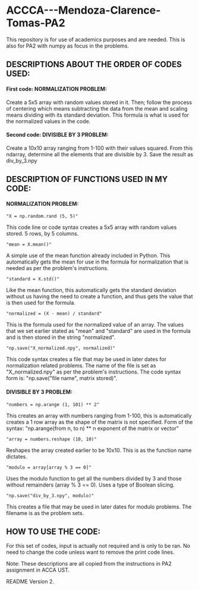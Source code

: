 # ACCCA---Mendoza-Clarence-Tomas-PA2
This repository is for use of academics purposes and are needed. This is also for PA2 with numpy as focus in the problems.


## DESCRIPTIONS ABOUT THE ORDER OF CODES USED:

#### First code: NORMALIZATION PROBLEM:
Create a 5x5 array with random values stored in it. Then; follow the process of centering which means subtracting the data from the
mean and scaling means dividing with its standard deviation. This formula is what is used for the normalized values in the code.

#### Second code: DIVISIBLE BY 3 PROBLEM:
Create a 10x10 array ranging from 1-100 with their values squared. From this ndarray, determine all the elements that are divisible by 3. Save the result as div_by_3.npy


## DESCRIPTION OF FUNCTIONS USED IN MY CODE:

#### NORMALIZATION PROBLEM:
```
"X = np.random.rand (5, 5)" 
```
This code line or code syntax creates a 5x5 array with random values stored. 5 rows, by 5 columns.
```
"mean = X.mean()"
```
A simple use of the mean function already included in Python. This automatically gets the mean for use in the formula for normalization that is needed as per the problem's instructions.
```
"standard = X.std()"
```
Like the mean function, this automatically gets the standard deviation without us having the need to create a function, and thus gets the value that is then used for the formula.
```
"normalized = (X - mean) / standard"
```
This is the formula used for the normalized value of an array. The values that we set earlier stated as "mean" and "standard" are used in the formula and is then stored in the string "normalized".
```
"np.save("X_normalized.npy", normalized)" 
```
This code syntax creates a file that may be used in later dates for normalization related problems. The name of the file is set as "X_normalized.npy" as per the problem's instructions. The code syntax form is: "np.save("file name", matrix stored)".

#### DIVISIBLE BY 3 PROBLEM:
```
"numbers = np.arange (1, 101) ** 2"
```
This creates an array with numbers ranging from 1-100, this is automatically creates a 1 row array as the shape of the matrix is not specified. Form of the syntax: "np.arange(from n, to n) ** n exponent of the matrix or vector"
```
"array = numbers.reshape (10, 10)"
```
Reshapes the array created earlier to be 10x10. This is as the function name dictates.
```
"modulo = array[array % 3 == 0]"
```
Uses the modulo function to get all the numbers divided by 3 and those without remainders (array % 3 == 0). Uses a type of Boolean slicing.
```
"np.save("div_by_3.npy", modulo)"
```
This creates a file that may be used in later dates for modulo problems. The filename is as the problem sets.

## HOW TO USE THE CODE:
For this set of codes, input is actually not required and is only to be ran. No need to change the code unless want to remove the print code lines.

Note: These descriptions are all copied from the instructions in PA2 assignment in ACCA UST.

README Version 2.
